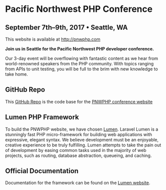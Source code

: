 
# Pacific Northwest PHP Conference
## September 7th–9th, 2017 • Seattle, WA

This website is available at http://pnwphp.com

**Join us in Seattle for the Pacific Northwest PHP developer conference.**

Our 3-day event will be overflowing with fantastic content as we hear from
world-renowned speakers from the PHP community. With topics ranging from
APIs to unit testing, you will be full to the brim with new knowledge to take home.

## GitHub Repo

This [GitHub Repo](https://github.com/pnwphp/pnwphp.com) is the code base for the
[PNWPHP conference website ](http://pnwphp.com/)

## Lumen PHP Framework

To build the PNWPHP website, we have chosen [Lumen](http://lumen.laravel.com/docs).  Laravel Lumen
is a stunningly fast PHP micro-framework for building web applications with expressive, elegant
syntax. We believe development must be an enjoyable, creative experience to be truly fulfilling.
Lumen attempts to take the pain out of development by easing common tasks used in the majority of
web projects, such as routing, database abstraction, queueing, and caching.

## Official Documentation

Documentation for the framework can be found on the [Lumen website](http://lumen.laravel.com/docs).

